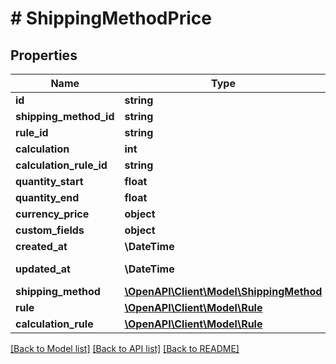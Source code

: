 # # ShippingMethodPrice

## Properties

Name | Type | Description | Notes
------------ | ------------- | ------------- | -------------
**id** | **string** |  | [optional]
**shipping_method_id** | **string** |  |
**rule_id** | **string** |  | [optional]
**calculation** | **int** |  | [optional]
**calculation_rule_id** | **string** |  | [optional]
**quantity_start** | **float** |  | [optional]
**quantity_end** | **float** |  | [optional]
**currency_price** | **object** |  | [optional]
**custom_fields** | **object** |  | [optional]
**created_at** | **\DateTime** |  | [readonly]
**updated_at** | **\DateTime** |  | [optional] [readonly]
**shipping_method** | [**\OpenAPI\Client\Model\ShippingMethod**](ShippingMethod.md) |  | [optional]
**rule** | [**\OpenAPI\Client\Model\Rule**](Rule.md) |  | [optional]
**calculation_rule** | [**\OpenAPI\Client\Model\Rule**](Rule.md) |  | [optional]

[[Back to Model list]](../../README.md#models) [[Back to API list]](../../README.md#endpoints) [[Back to README]](../../README.md)

